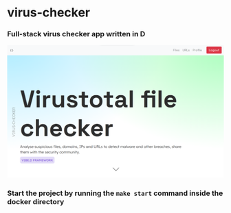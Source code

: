 # virus-checker
### Full-stack virus checker app written in D

![landing-page](https://raw.githubusercontent.com/mircea-popa02/virus-checker/c103c79321d3f3d939c8dc3e7a823ef07a450cf5/Screenshot%202023-03-10%20210038.png)

### Start the project by running the `make start` command inside the **docker** directory 

